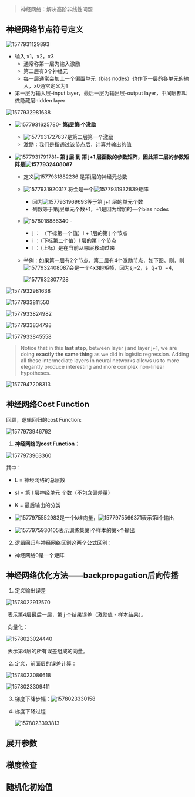 > 神经网络：解决高阶非线性问题

## 神经网络节点符号定义

![1577931129893](../../../../../projectdocsmyimages/1577931129893.png)





- 输入 x1，x2，x3
  - 通常称第一层为输入激励
  - 第二层有3个神经元
  - 每一层通常会加上一个偏置单元（bias nodes）也作下一层的各单元的输入，x0通常定义为1
- 第一层为输入层-input layer，最后一层为输出层-output layer，中间层都叫做隐藏层hidden layer

![1577932981638](../../../../../projectdocsmyimages/1577932981638.png)

- ![1577931625780](../../../../../projectdocsmyimages/1577931625780.png)**- 第j层第i个激励**

  - ![1577931727837](../../../../../projectdocsmyimages/1577931727837.png)是第二层第一个激励
  - 激励：我们是指通过该节点后，计算并输出的值

- ![1577931791781](../../../../../projectdocsmyimages/1577931791781.png)**- 第 j 层 到 第 j+1 层函数的参数矩阵，因此第二层的参数矩阵是![1577932408087](../../../../../projectdocsmyimages/1577932408087.png)**

  - 定义![1577931882236](../../../../../projectdocsmyimages/1577931882236.png) 是第j层的神经元总数

  - ![1577931920317](../../../../../projectdocsmyimages/1577931920317.png) 将会是一个![1577931932839](../../../../../projectdocsmyimages/1577931932839.png)矩阵

    - 因为![1577931969693](../../../../../projectdocsmyimages/1577931969693.png)等于第 j+1 层的单元个数
    - 列数等于第j层单元个数+1，+1是因为增加的一个bias nodes

  - ![1578018886340](../../../../../projectdocsmyimages/1578018886340.png) -

    - j ： （下标第一个值）l + 1层的第 j 个节点
    - i ：（下标第二个值）l 层的第 i 个节点
    - l ：（上标）是在当前从哪层移动过来
  
  - 举例：如果第一层有2个节点，第二层有4个激励节点，如下图。则，则![1577932408087](../../../../../projectdocsmyimages/1577932408087-1579595084621.png)会是一个4x3的矩帧，因为sj=2，s（j+1）=4,
  
    ![1577932807728](../../../../../projectdocsmyimages/1577932807728.png)





![1577932981638](../../../../../projectdocsmyimages/1577932981638-1579595086324.png)

![1577933811550](../../../../../projectdocsmyimages/1577933811550-1579595088462.png)

![1577933824982](../../../../../projectdocsmyimages/1577933824982.png)

![1577933834798](../../../../../projectdocsmyimages/1577933834798.png)

![1577933845558](../../../../../projectdocsmyimages/1577933845558.png)

> Notice that in this **last step**, between layer j and layer j+1, we are doing **exactly the same thing** as we did in logistic regression. Adding all these intermediate layers in neural networks allows us to more elegantly produce interesting and more complex non-linear hypotheses.





![1577947208313](../../../../../projectdocsmyimages/1577947208313.png)





## 神经网络Cost Function

回顾，逻辑回归的cost Function:

![1577973946762](../../../../../projectdocsmyimages/1577973946762.png)



1. **神经网络的cost Function：**

![1577973963360](../../../../../projectdocsmyimages/1577973963360.png)

其中：

- L = 神经网络的总层数

- sl = 第 l 层神经单元 个数（不包含偏差量）

- K = 最后输出的分类

- ![1577975552983](../../../../../projectdocsmyimages/1577975552983.png)是一个k维向量，![1577975566371](../../../../../projectdocsmyimages/1577975566371.png)表示第i个输出

- ![1577975930105](../../../../../projectdocsmyimages/1577975930105.png)表示训练集第i个样本的第k个输出

  

2. 逻辑回归与神经网络区别这两个公式区别：

- 神经网络θ是一个矩阵





## 神经网络优化方法——backpropagation后向传播

1. 定义输出误差

![1578022912570](../../../../../projectdocsmyimages/1578022912570.png)

​		表示第4层最后一层，第 j 个结果误差（激励值 - 样本结果）。

​		向量化：

![1578023024440](../../../../../projectdocsmyimages/1578023024440.png)



​		表示第4层的所有误差组成的向量。

2. 定义，前面层的误差计算：

![1578023086618](../../../../../projectdocsmyimages/1578023086618.png)

![1578023309411](../../../../../projectdocsmyimages/1578023309411.png)



3. 梯度下降步幅：![1578023330158](../../../../../projectdocsmyimages/1578023330158.png)

4. 梯度下降过程

   ![1578023393813](../../../../../projectdocsmyimages/1578023393813.png)



## 展开参数

## 梯度检查

## 随机化初始值

